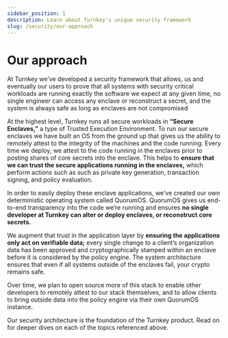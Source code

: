 ```yaml
---
sidebar_position: 1
description: Learn about Turnkey's unique security framework
slug: /security/our-approach
---
```

# Our approach

At Turnkey we’ve developed a security framework that allows, us and eventually our users to prove that all systems with security critical workloads are running exactly the software we expect at any given time, no single engineer can access any enclave or reconstruct a secret, and the system is always safe as long as enclaves are not compromised

At the highest level, Turnkey runs all secure workloads in **“Secure Enclaves,”** a type of Trusted Execution Environment. To run our secure enclaves we have built an OS from the ground up that gives us the ability to remotely attest to the integrity of the machines and the code running. Every time we deploy, we attest to the code running in the enclaves prior to posting shares of core secrets into the enclave. This helps to **ensure that we can trust the secure applications running in the enclaves,** which perform actions such as such as private key generation, transaction signing, and policy evaluation.

In order to easily deploy these enclave applications, we’ve created our own deterministic operating system called QuorumOS. QuorumOS gives us end-to-end transparency into the code we’re running and ensures **no single developer at Turnkey can alter or deploy enclaves, or reconstruct core secrets.**

We augment that trust in the application layer by **ensuring the applications only act on verifiable data;** every single change to a client’s organization data has been approved and cryptographically stamped within an enclave before it is considered by the policy engine. The system architecture ensures that even if all systems outside of the enclaves fail, your crypto remains safe.

Over time, we plan to open source more of this stack to enable other developers to remotely attest to our stack themselves, and to allow clients to bring outside data into the policy engine via their own QuorumOS instance.

Our security architecture is the foundation of the Turnkey product. Read on for deeper dives on each of the topics referenced above.
